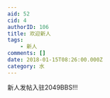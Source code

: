 ```yaml
---
aid: 52
cid: 4
authorID: 106
title: 欢迎新人
tags:
    - 新人
comments: []
date: 2018-01-15T08:26:00.000Z
category: 水
---
```


新人发帖入驻2049BBS!!!

